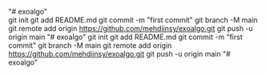 "# exoalgo"  
git init git add README.md 
git commit -m "first commit" 
git branch -M main git remote add origin https://github.com/mehdiinsy/exoalgo.git 
git push -u origin main
"# exoalgo"  git init git add README.md 
git commit -m "first commit" git branch -M main 
git remote add origin https://github.com/mehdiinsy/exoalgo.git 
git push -u origin main
"# exoalgo" 

